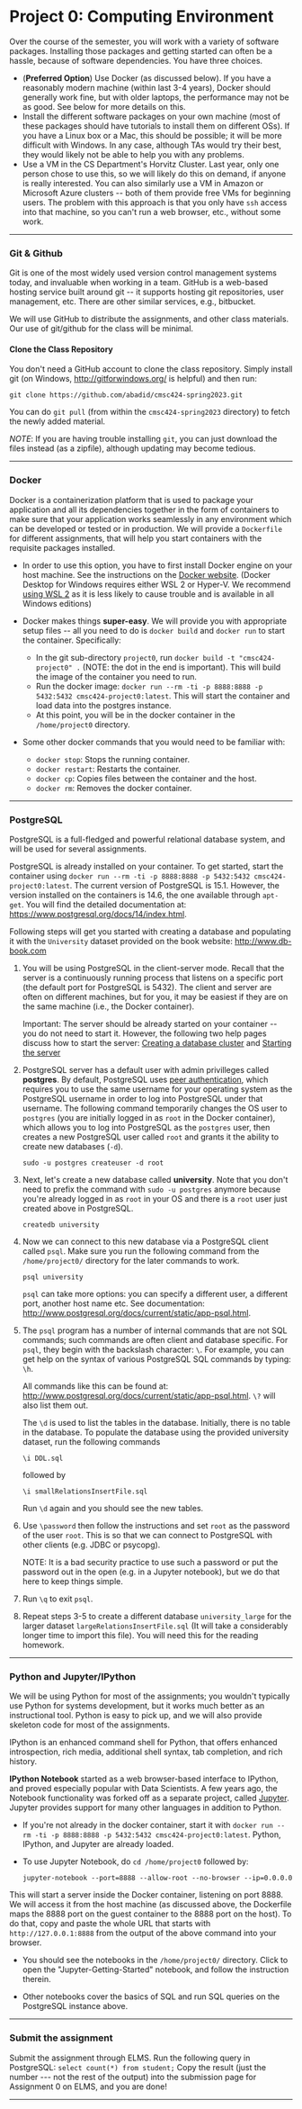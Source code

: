 # Project 0: Computing Environment

Over the course of the semester, you will work with a variety of software packages. Installing those packages and getting started can often be a hassle, because of software dependencies. You have three choices.

* (**Preferred Option**) Use Docker (as discussed below). If you have a reasonably modern machine (within last 3-4 years), Docker should generally work fine, but with older laptops, the performance may not be as good. See below for more details on this.
* Install the different software packages on your own machine (most of these packages should have tutorials to install them on different OSs). If you have a Linux box or a Mac, this should be possible; it will be more difficult with Windows. In any case, although TAs would try their best, they would likely not be able to help you with any problems.
* Use a VM in the CS Department's Horvitz Cluster. Last year, only one person chose to use this, so we will likely do this on demand, if anyone is really interested. You can also similarly use a VM in Amazon or Microsoft Azure clusters -- both of them provide free VMs for beginning users. The problem with this approach is that you only have `ssh` access into that machine, so you can't run a web browser, etc., without some work.

---

### Git & Github

Git is one of the most widely used version control management systems today, and invaluable when working in a team. GitHub is a web-based hosting service built around git --
it supports hosting git repositories, user management, etc. There are other similar services, e.g., bitbucket.

We will use GitHub to distribute the assignments, and other class materials. Our use of git/github for the class will be minimal.

#### Clone the Class Repository

You don't need a GitHub account to clone the class repository. Simply install git (on Windows, http://gitforwindows.org/ is helpful) and then run:

`git clone https://github.com/abadid/cmsc424-spring2023.git`

You can do `git pull` (from within the `cmsc424-spring2023` directory) to fetch the newly added material.

*NOTE*: If you are having trouble installing `git`, you can just download the files instead (as a zipfile), although updating may become tedious.

---

### Docker

Docker is a containerization platform that is used to package your application and all its dependencies together in the form of containers to make sure that your application works seamlessly in any environment which can be developed or tested or in production. We will provide a `Dockerfile` for different assignments, that will help you start containers with the requisite packages installed.

- In order to use this option, you have to first install Docker engine on your host machine. See the instructions on the [Docker website](https://docs.docker.com/engine/install/). (Docker Desktop for Windows requires either WSL 2 or Hyper-V. We recommend [using WSL 2](https://learn.microsoft.com/en-us/windows/wsl/install) as it is less likely to cause trouble and is available in all Windows editions)

- Docker makes things **super-easy**. We will provide you with appropriate setup files -- all you need to do is `docker build` and `docker run` to start the container. Specifically:
   - In the git sub-directory `project0`, run `docker build -t "cmsc424-project0" .` (NOTE: the dot in the end is important). This will build the image of the container you need to run.
   - Run the docker image: `docker run --rm -ti -p 8888:8888 -p 5432:5432 cmsc424-project0:latest`. This will start the container and load data into the postgres instance. 
   - At this point, you will be in the docker container in the `/home/project0` directory. 
- Some other docker commands that you would need to be familiar with:
   - `docker stop`:  Stops the running container. 
   - `docker restart`: Restarts the container.
   - `docker cp`: Copies files between the container and the host. 
   - `docker rm`: Removes the docker container. 

---

### PostgreSQL

PostgreSQL is a full-fledged and powerful relational database system, and will be used for several assignments. 

PostgreSQL is already installed on your container. To get started, start the container using `docker run --rm -ti -p 8888:8888 -p 5432:5432 cmsc424-project0:latest`. 
The current version of PostgreSQL is 15.1. However, the version installed on the containers is 14.6, the one available through `apt-get`. You will find the detailed documentation at: https://www.postgresql.org/docs/14/index.html. 

Following steps will get you started with creating a database and populating it with the `University` dataset provided on the book website: http://www.db-book.com 

1. You will be using PostgreSQL in the client-server mode. Recall that the server is a continuously running process that listens on a specific port (the default port for PostgreSQL is 5432). The client and server are often on different machines, but for you, it may be easiest if they are on the same machine (i.e., the Docker container). 

   Important: The server should be already started on your container -- you do not need to start it. However, the following two help pages discuss how to start the
   server: [Creating a database cluster](http://www.postgresql.org/docs/current/static/creating-cluster.html) and [Starting the server](http://www.postgresql.org/docs/current/static/server-start.html)

2. PostgreSQL server has a default user with admin privilleges called **postgres**. By default, PostgreSQL uses [peer authentication](https://www.postgresql.org/docs/current/auth-peer.html), which requires you to use the same username for your operating system as the PostgreSQL username in order to log into PostgreSQL under that username. The following command temporarily changes the OS user to `postgres` (you are initially logged in as `root` in the Docker container), which allows you to log into PostgreSQL as the `postgres` user, then creates a new PostgreSQL user called `root` and grants it the ability to create new databases (`-d`).
   ```
   sudo -u postgres createuser -d root
   ```

3. Next, let's create a new database called **university**. Note that you don't need to prefix the command with `sudo -u postgres` anymore because you're already logged in as `root` in your OS and there is a `root` user just created above in PostgreSQL.
	```
	createdb university
	```
4. Now we can connect to this new database via a PostgreSQL client called `psql`. Make sure you run the following command from the `/home/project0/` directory for the later commands to work.
	```
	psql university
	```
	`psql` can take more options: you can specify a different user, a different port, another host name etc. See documentation: http://www.postgresql.org/docs/current/static/app-psql.html.

5. The `psql` program has a number of internal commands that are not SQL commands; such commands are often client and database specific. For `psql`, they begin with the
   backslash character: `\`. For example, you can get help on the syntax of various PostgreSQL SQL commands by typing: `\h`.

   All commands like this can be found at:  http://www.postgresql.org/docs/current/static/app-psql.html. `\?` will also list them out.

   The `\d` is used to list the tables in the database. Initially, there is no table in the database.
   To populate the database using the provided university dataset, run the following commands
   ```
   \i DDL.sql 
   ```

   followed by
   ```
   \i smallRelationsInsertFile.sql
   ```

   Run `\d` again and you should see the new tables.

6. Use `\password` then follow the instructions and set `root` as the password of the user `root`. This is so that we can connect to PostgreSQL with other clients (e.g. JDBC or psycopg).

   NOTE: It is a bad security practice to use such a password or put the password out in the open (e.g. in a Jupyter notebook), but we do that here to keep things simple.

7. Run `\q` to exit `psql`.

8. Repeat steps 3-5 to create a different database ```university_large``` for the larger dataset `largeRelationsInsertFile.sql` (It will take a considerably longer time to import this file). You will need this for the reading homework.

---

### Python and Jupyter/IPython

We will be using Python for most of the assignments; you wouldn't typically use Python for systems development, but it works much better as an instructional tool. Python is easy to pick up, and we will also provide skeleton code for most of the assignments. 

IPython is an enhanced command shell for Python, that offers enhanced introspection, rich media, additional shell syntax, tab completion, and rich history. 

**IPython Notebook** started as a web browser-based interface to IPython, and proved especially popular with Data Scientists. A few years ago, the Notebook functionality was forked off as a separate project, called [Jupyter](http://jupyter.org/). Jupyter provides support for many other languages in addition to Python. 

* If you're not already in the docker container, start it with `docker run --rm -ti -p 8888:8888 -p 5432:5432 cmsc424-project0:latest`. Python, IPython, and Jupyter are already loaded.

* To use Jupyter Notebook, do `cd /home/project0` followed by: 
	```
	jupyter-notebook --port=8888 --allow-root --no-browser --ip=0.0.0.0
	``` 
This will start a server inside the Docker container, listening on port 8888. We will access it from the host machine (as discussed above, the Dockerfile maps the 8888 port on the guest container to the 8888 port on the host). To do that, copy and paste the whole URL that starts with `http://127.0.0.1:8888` from the output of the above command into your browser.

* You should see the notebooks in the `/home/project0/` directory. Click to open the "Jupyter-Getting-Started" notebook, and follow the instruction therein.

* Other notebooks cover the basics of SQL and run SQL queries on the PostgreSQL instance above. 

---

### Submit the assignment

Submit the assignment through ELMS. Run the following query in PostgreSQL:
	```
	select count(*) from student;
	``` 
Copy the result (just the number --- not the rest of the output) into the submission page for Assignment 0 on ELMS, and you are done!

---
